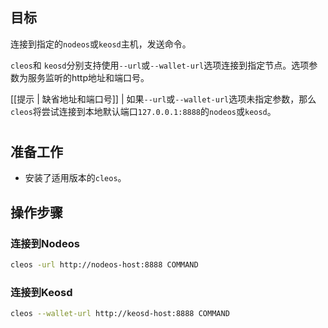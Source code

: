 ## 目标

连接到指定的`nodeos`或`keosd`主机，发送命令。

`cleos`和 `keosd`分别支持使用`--url`或`--wallet-url`选项连接到指定节点。选项参数为服务监听的http地址和端口号。

[[提示 | 缺省地址和端口号]]
| 如果`--url`或`--wallet-url`选项未指定参数，那么`cleos`将尝试连接到本地默认端口`127.0.0.1:8888`的`nodeos`或`keosd`。

#
## 准备工作


* 安装了适用版本的`cleos`。

## 操作步骤

### 连接到Nodeos

```sh
cleos -url http://nodeos-host:8888 COMMAND
```

### 连接到Keosd

```sh
cleos --wallet-url http://keosd-host:8888 COMMAND
```

